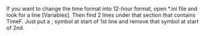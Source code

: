 If you want to change the time format into 12-hour format, open *.ini file and look for a line [Variables]. Then find 2 lines under that section that contains TimeF. Just put a ; symbol at start of 1st line and remove that symbol at start of 2nd.

